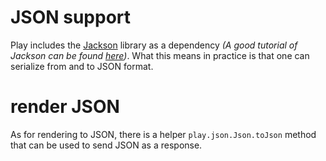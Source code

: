 # JSON support

Play includes the [Jackson](http://jackson.codehaus.org/) library as a dependency _(A good tutorial of Jackson can be found [here](http://wiki.fasterxml.com/JacksonInFiveMinutes))_. What this means in practice is that one can serialize from and to JSON format. 

# render JSON
As for rendering to JSON, there is a helper ```play.json.Json.toJson``` method that can be used to send JSON as a response.

